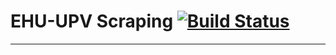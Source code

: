 # EHU-UPV Scraping [![Build Status](https://travis-ci.org/jcarral/ehu-scraping.svg?branch=master)](https://travis-ci.org/jcarral/ehu-scraping)
---
